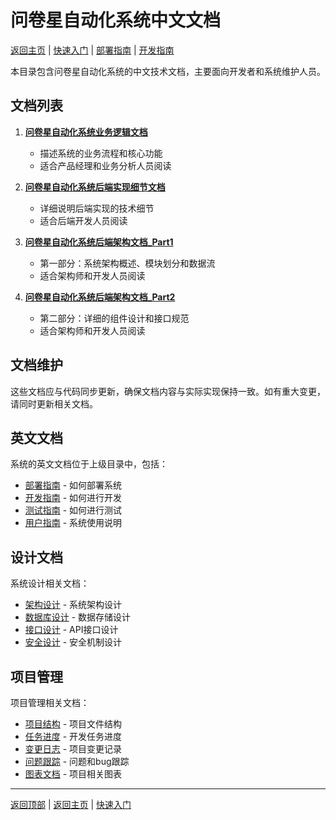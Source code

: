 # 问卷星自动化系统中文文档

[返回主页](../../README.md) | [快速入门](../../QUICK_START.md) | [部署指南](../guides/Deployment.md) | [开发指南](../guides/Development.md)

本目录包含问卷星自动化系统的中文技术文档，主要面向开发者和系统维护人员。

## 文档列表

1. **[问卷星自动化系统业务逻辑文档](问卷星自动化系统业务逻辑文档.md)**
   - 描述系统的业务流程和核心功能
   - 适合产品经理和业务分析人员阅读

2. **[问卷星自动化系统后端实现细节文档](问卷星自动化系统后端实现细节文档.md)**
   - 详细说明后端实现的技术细节
   - 适合后端开发人员阅读

3. **[问卷星自动化系统后端架构文档_Part1](问卷星自动化系统后端架构文档_Part1.md)**
   - 第一部分：系统架构概述、模块划分和数据流
   - 适合架构师和开发人员阅读

4. **[问卷星自动化系统后端架构文档_Part2](问卷星自动化系统后端架构文档_Part2.md)**
   - 第二部分：详细的组件设计和接口规范
   - 适合架构师和开发人员阅读

## 文档维护

这些文档应与代码同步更新，确保文档内容与实际实现保持一致。如有重大变更，请同时更新相关文档。

## 英文文档

系统的英文文档位于上级目录中，包括：
- [部署指南](../guides/Deployment.md) - 如何部署系统
- [开发指南](../guides/Development.md) - 如何进行开发
- [测试指南](../guides/Testing.md) - 如何进行测试
- [用户指南](../guides/User.md) - 系统使用说明

## 设计文档

系统设计相关文档：
- [架构设计](../design/Architecture.md) - 系统架构设计
- [数据库设计](../design/Database.md) - 数据存储设计
- [接口设计](../design/API.md) - API接口设计
- [安全设计](../design/Security.md) - 安全机制设计

## 项目管理

项目管理相关文档：
- [项目结构](../project/Structure.md) - 项目文件结构
- [任务进度](../project/Thread.md) - 开发任务进度
- [变更日志](../project/Log.md) - 项目变更记录
- [问题跟踪](../project/Issues.md) - 问题和bug跟踪
- [图表文档](../project/Diagram.md) - 项目相关图表

---

[返回顶部](#问卷星自动化系统中文文档) | [返回主页](../../README.md) | [快速入门](../../QUICK_START.md)
